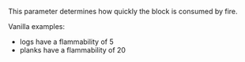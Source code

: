 This parameter determines how quickly the block is consumed by fire.

Vanilla examples:
* logs have a flammability of 5
* planks have a flammability of 20